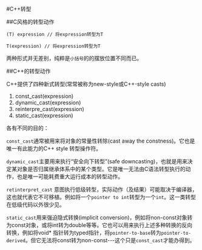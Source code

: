 #C++转型

##C风格的转型动作

```
(T) expression // 将expression转型为T
```

```
T(expression) // 将expression转型为T
```

两种形式并无差别，纯粹是`小括号`的的摆放位置不同而已。

##C++的转型动作

C++提供了四种新式转型(常常被称为new-style或C++-style casts)

1. const_cast<T>(expression)
2. dynamic_cast<T>(expression)
3. reinterpre_cast<T>(expression)
4. static_cast<T>(expression)

各有不同的目的：

`const_cast`通常被用来将对象的常量性转除(cast away the constness)。它也是唯一有此能力的C++ style 转型操作符。

`dynamic_cast`主要用来执行“安全向下转型”(safe downcasting)，也就是用来决定某对象是否归属继承体系中的某个类型。它是唯一无法由C语法转型执行的动作，也是唯一可能耗费重大运行成本的转型动作。

`retinterpret_cast` 意图执行低级转型，实际动作（及结果）可能取决于编译器，这也就代表它不可移植。例如将一个`pointer to int`转型为一个`int`。这一类转型在低级代码以外很少见。

`static_cast`用来强迫隐式转换(implicit conversion)，例如将non-const对象转为const对象，或将int转为double等等。它也可以用来执行上述多种转换的反向转换，例如将void* 指针转为typed指针，将`pointer-to-base`转为`pointer-to-derived`。但它无法将const转为non-const---这个只是`const_cast`才能办得到。